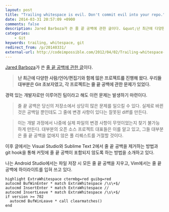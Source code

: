 ```yaml
---
layout: post
title: "Trailing whitespace is evil. Don't commit evil into your repo."
date: 2014-03-31 20:57:09 +0900
comments: false
description: Jared Barboza가 쓴 줄 끝 공백에 관한 글이다. &quot;난 최근에 다양한 사람/언어/편집기와 함께 많은 프로젝트를 진행해 왔다. 우리들 대부분은 Git 초보자였고, 각 프로젝트는 줄 끝 공백에 관한 문제가 있었다.&quot;
categories:
    - Git
keywords: trailing, whitespace, git
redirect_from: /p/20140331/
external-url: http://codeimpossible.com/2012/04/02/Trailing-whitespace-is-evil-Don-t-commit-evil-into-your-repo-/
---
```


[Jared Barboza][]가 쓴 [줄 끝 공백에 관한 글][external-url]이다.

[Jared Barboza]: http://codeimpossible.com/about.html
[external-url]: http://codeimpossible.com/2012/04/02/Trailing-whitespace-is-evil-Don-t-commit-evil-into-your-repo-/

<!-- **Lately, I’ve beeen working on a lot of projects with different people/languages/editors, most of us were new git’ers and each project had a real problem with trailing whitespace.** -->
> **난 최근에 다양한 사람/언어/편집기와 함께 많은 프로젝트를 진행해 왔다. 우리들 대부분은 Git 초보자였고, 각 프로젝트는 줄 끝 공백에 관한 문제가 있었다.**

경력 있는 개발자로만 이루어진 팀이라고 해도 이런 문제는 발생하기 마련이다.

<!-- Trailing whitespace issues can cause a lot of problems when they get into your repository. It leads to falsey diffs which claim lines have been changed when in fact the only thing that changed was spacing. -->
> 줄 끝 공백은 당신의 저장소에서 상당히 많은 문제를 일으킬 수 있다. 실제로 바뀐 것은 공백일 뿐인데도 그 줄에 변경 사항이 있다는 잘못된 diff를 만든다.
>
<!-- This can make finding what actually changed in a file later on in the development cycle next to impossible. Most open source project leads know this and a lot of them will reject pull requests that fail to trim whitespace (or have other -->
> 이는 개발 과정에서 나중에 실제 파일의 변경 사항이 무엇이었는지 찾기 불가능하게 만든다. 대부분의 오픈 소스 프로젝트 대표들은 이를 알고 있고, 그들 대부분은 줄 끝 공백을 없애지 않은 풀 리퀘스트를 거절할 것이다.

이후 글에서는 Visual Studio와 Sublime Text 2에서 줄 끝 공백을 제거하는 방법과 git hook을 통해 커밋에 줄 끝 공백이 포함되지 않도록 하는 방법을 소개하고 있다.

나는 Android Studio에서는 파일 저장 시 모든 줄 끝 공백을 지우고, Vim에서는 줄 끝 공백에 하이라이트를 입혀 쓰고 있다.

``` vim
highlight ExtraWhitespace ctermbg=red guibg=red
autocmd BufWinEnter * match ExtraWhitespace /\s\+$/
autocmd InsertEnter * match ExtraWhitespace //
autocmd InsertLeave * match ExtraWhitespace /\s\+$/
if version >= 702
  autocmd BufWinLeave * call clearmatches()
end
```

